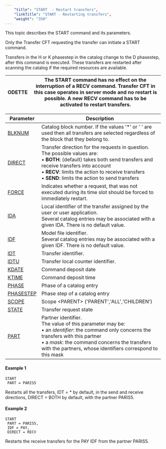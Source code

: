 ```yaml
---
    "title": "START  - Restart transfers",
    "linkTitle": "START - Restarting transfers",
    "weight": "350"
---
```

This topic describes the START command and its parameters.

Only the Transfer CFT requesting the transfer can initiate
a START command.

Transfers in the H or K phasestep in the catalog change to
the D phasestep, after this command is executed. These transfers are restarted
after scanning the catalog if the required resources are available.


| ODETTE | The START command has no effect on the interruption of a RECV command. Transfer CFT in this case operates in server mode and no restart is possible. A new RECV command has to be activated to restart transfers. |
| --- | --- |



| Parameter  | Description  |
| --- | --- |
| [BLKNUM](../../../command_summary/parameter_intro/blknum)  | Catalog block number. If the values '*' or ' ' are used then all transfers are selected regardless of the block that they belong to. |
| [DIRECT](../../../command_summary/parameter_intro/direct)  | Transfer direction for the requests in question.<br/> The possible values are:<br/> • ****BOTH****: (default) takes both send transfers and receive transfers into account<br/> • ****RECV****: limits the action to receive transfers<br/> • ****SEND****: limits the action to send transfers |
| [FORCE](../../../command_summary/parameter_intro/force)  | Indicates whether a request, that was not executed during its time slot should be forced to immediately restart. |
| [IDA](../../../command_summary/parameter_intro/ida) | Local identifier of the transfer assigned by the user or user application.<br/> Several catalog entries may be associated with a given IDA. There is no default value. |
| [IDF](../../../command_summary/parameter_intro/idf)  | Model file identifier.<br/> Several catalog entries may be associated with a given IDF. There is no default value. |
| [IDT](../../../command_summary/parameter_intro/idu)  | Transfer identifier. |
| [IDTU](../../../command_summary/parameter_intro/idtu)  | Transfer local counter identifier. |
| [KDATE]()  | Command deposit date  |
| [KTIME]()  | Command deposit time  |
| [PHASE]()  | Phase of a catalog entry  |
| [PHASESTEP]()  | Phase step of a catalog entry  |
| [SCOPE](../../../command_summary/parameter_intro/scope)  | Scope &lt;PARENT&gt; ('PARENT','ALL','CHILDREN')  |
| [STATE](../../../command_summary/parameter_intro/state)  | Transfer request state  |
| [PART](../../../command_summary/parameter_intro/part)  | Partner identifier.<br/> The value of this parameter may be:<br/> • an *identifier*: the command only concerns the transfers with this partner<br/> • a *mask*: the command concerns the transfers with the partners, whose identifiers correspond to this mask |


#### Example 1

```
START
 PART = PARIS5
```

Restarts all the transfers, IDT = \* by default, in the send and receive
directions, DIRECT = BOTH by default, with the partner PARIS5.

#### Example 2

```
START
 PART = PARIS5,
 IDF = PAY,
 DIRECT = RECV
```

Restarts the receive transfers for the PAY IDF from the partner PARIS5.
